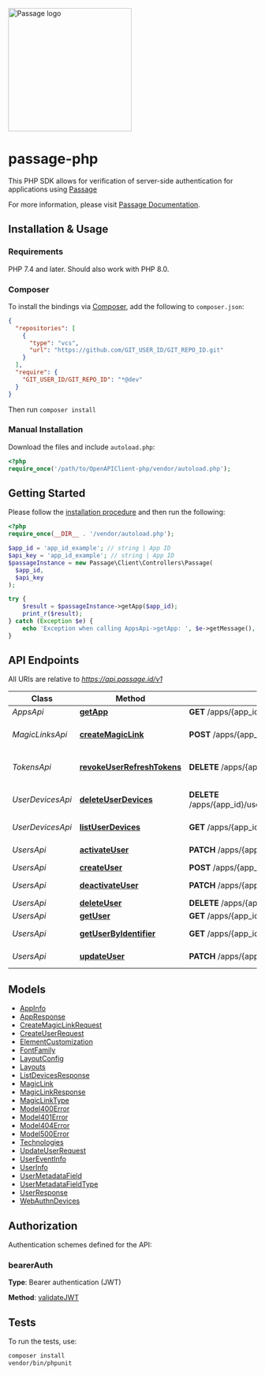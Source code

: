 <img src="https://storage.googleapis.com/passage-docs/passage-logo-gradient.svg" alt="Passage logo" style="width:250px;"/>

# passage-php


This PHP SDK allows for verification of server-side authentication for applications using [Passage](https://passage.id)

For more information, please visit [Passage Documentation](https://docs.passage.id).


## Installation & Usage

### Requirements

PHP 7.4 and later.
Should also work with PHP 8.0.

### Composer

To install the bindings via [Composer](https://getcomposer.org/), add the following to `composer.json`:

```json
{
  "repositories": [
    {
      "type": "vcs",
      "url": "https://github.com/GIT_USER_ID/GIT_REPO_ID.git"
    }
  ],
  "require": {
    "GIT_USER_ID/GIT_REPO_ID": "*@dev"
  }
}
```

Then run `composer install`

### Manual Installation

Download the files and include `autoload.php`:

```php
<?php
require_once('/path/to/OpenAPIClient-php/vendor/autoload.php');
```

## Getting Started

Please follow the [installation procedure](#installation--usage) and then run the following:

```php
<?php
require_once(__DIR__ . '/vendor/autoload.php');

$app_id = 'app_id_example'; // string | App ID
$api_key = 'app_id_example'; // string | App ID
$passageInstance = new Passage\Client\Controllers\Passage(
  $app_id,
  $api_key
);

try {
    $result = $passageInstance->getApp($app_id);
    print_r($result);
} catch (Exception $e) {
    echo 'Exception when calling AppsApi->getApp: ', $e->getMessage(), PHP_EOL;
}

```

## API Endpoints

All URIs are relative to *https://api.passage.id/v1*

Class | Method | HTTP request | Description
------------ | ------------- | ------------- | -------------
*AppsApi* | [**getApp**](docs/Passage/AppsApi.md#getapp) | **GET** /apps/{app_id} | Get App
*MagicLinksApi* | [**createMagicLink**](docs/Passage/MagicLinksApi.md#createmagiclink) | **POST** /apps/{app_id}/magic-links | Create Embeddable Magic Link
*TokensApi* | [**revokeUserRefreshTokens**](docs/Passage/TokensApi.md#revokeuserrefreshtokens) | **DELETE** /apps/{app_id}/users/{user_id}/tokens | Revokes refresh tokens
*UserDevicesApi* | [**deleteUserDevices**](docs/Passage/UserDevicesApi.md#deleteuserdevices) | **DELETE** /apps/{app_id}/users/{user_id}/devices/{device_id} | Delete a device for a user
*UserDevicesApi* | [**listUserDevices**](docs/Passage/UserDevicesApi.md#listuserdevices) | **GET** /apps/{app_id}/users/{user_id}/devices | List User Devices
*UsersApi* | [**activateUser**](docs/Passage/UsersApi.md#activateuser) | **PATCH** /apps/{app_id}/users/{user_id}/activate | Activate User
*UsersApi* | [**createUser**](docs/Passage/UsersApi.md#createuser) | **POST** /apps/{app_id}/users | Create User
*UsersApi* | [**deactivateUser**](docs/Passage/UsersApi.md#deactivateuser) | **PATCH** /apps/{app_id}/users/{user_id}/deactivate | Deactivate User
*UsersApi* | [**deleteUser**](docs/Passage/UsersApi.md#deleteuser) | **DELETE** /apps/{app_id}/users/{user_id} | Delete User
*UsersApi* | [**getUser**](docs/Passage/UsersApi.md#getuser) | **GET** /apps/{app_id}/users/{user_id} | Get User
*UsersApi* | [**getUserByIdentifier**](docs/Passage/UsersApi.md#getuserbyidentifier) | **GET** /apps/{app_id}/users | Get User By Identifier
*UsersApi* | [**updateUser**](docs/Passage/UsersApi.md#updateuser) | **PATCH** /apps/{app_id}/users/{user_id} | Update User

## Models

- [AppInfo](docs/Model/AppInfo.md)
- [AppResponse](docs/Model/AppResponse.md)
- [CreateMagicLinkRequest](docs/Model/CreateMagicLinkRequest.md)
- [CreateUserRequest](docs/Model/CreateUserRequest.md)
- [ElementCustomization](docs/Model/ElementCustomization.md)
- [FontFamily](docs/Model/FontFamily.md)
- [LayoutConfig](docs/Model/LayoutConfig.md)
- [Layouts](docs/Model/Layouts.md)
- [ListDevicesResponse](docs/Model/ListDevicesResponse.md)
- [MagicLink](docs/Model/MagicLink.md)
- [MagicLinkResponse](docs/Model/MagicLinkResponse.md)
- [MagicLinkType](docs/Model/MagicLinkType.md)
- [Model400Error](docs/Model/Model400Error.md)
- [Model401Error](docs/Model/Model401Error.md)
- [Model404Error](docs/Model/Model404Error.md)
- [Model500Error](docs/Model/Model500Error.md)
- [Technologies](docs/Model/Technologies.md)
- [UpdateUserRequest](docs/Model/UpdateUserRequest.md)
- [UserEventInfo](docs/Model/UserEventInfo.md)
- [UserInfo](docs/Model/UserInfo.md)
- [UserMetadataField](docs/Model/UserMetadataField.md)
- [UserMetadataFieldType](docs/Model/UserMetadataFieldType.md)
- [UserResponse](docs/Model/UserResponse.md)
- [WebAuthnDevices](docs/Model/WebAuthnDevices.md)

## Authorization

Authentication schemes defined for the API:
### bearerAuth

**Type**: Bearer authentication (JWT)

**Method**: [validateJWT](docs/Passage/Authentication.md#validatejwt)

## Tests

To run the tests, use:

```bash
composer install
vendor/bin/phpunit
```

